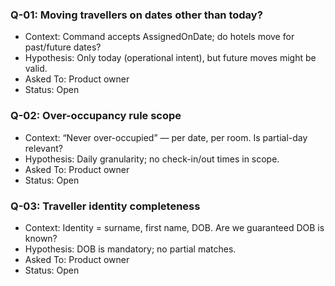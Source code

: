### Q-01: Moving travellers on dates other than today?
- Context: Command accepts AssignedOnDate; do hotels move for past/future dates?
- Hypothesis: Only today (operational intent), but future moves might be valid.
- Asked To: Product owner
- Status: Open

### Q-02: Over-occupancy rule scope
- Context: “Never over-occupied” — per date, per room. Is partial-day relevant?
- Hypothesis: Daily granularity; no check-in/out times in scope.
- Asked To: Product owner
- Status: Open

### Q-03: Traveller identity completeness
- Context: Identity = surname, first name, DOB. Are we guaranteed DOB is known?
- Hypothesis: DOB is mandatory; no partial matches.
- Asked To: Product owner
- Status: Open
